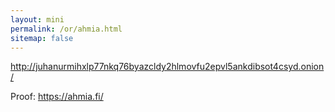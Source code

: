 ```yaml
---
layout: mini
permalink: /or/ahmia.html
sitemap: false
---
```


http://juhanurmihxlp77nkq76byazcldy2hlmovfu2epvl5ankdibsot4csyd.onion/

Proof: https://ahmia.fi/
